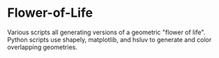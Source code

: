 # Flower-of-Life

Various scripts all generating versions of a geometric "flower of life". Python scripts use shapely, matplotlib, and hsluv to generate and color overlapping geometries. 

